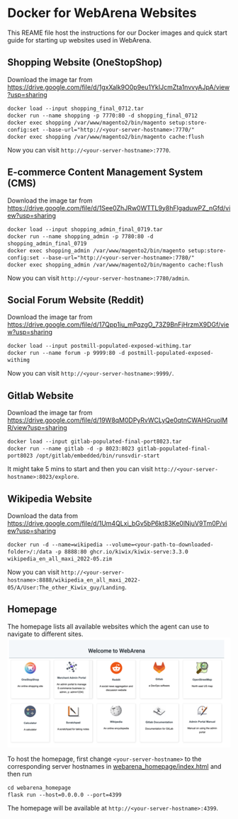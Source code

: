 # Docker for WebArena Websites
This REAME file host the instructions for our Docker images and quick start guide for starting up websites used in WebArena.


## Shopping Website (OneStopShop)

Download the image tar from https://drive.google.com/file/d/1gxXalk9O0p9eu1YkIJcmZta1nvvyAJpA/view?usp=sharing

```
docker load --input shopping_final_0712.tar
docker run --name shopping -p 7770:80 -d shopping_final_0712
docker exec shopping /var/www/magento2/bin/magento setup:store-config:set --base-url="http://<your-server-hostname>:7770/"
docker exec shopping /var/www/magento2/bin/magento cache:flush
```
Now you can visit `http://<your-server-hostname>:7770`.


## E-commerce Content Management System (CMS)

Download the image tar from https://drive.google.com/file/d/1See0ZhJRw0WTTL9y8hFlgaduwPZ_nGfd/view?usp=sharing

```
docker load --input shopping_admin_final_0719.tar
docker run --name shopping_admin -p 7780:80 -d shopping_admin_final_0719
docker exec shopping_admin /var/www/magento2/bin/magento setup:store-config:set --base-url="http://<your-server-hostname>:7780/"
docker exec shopping_admin /var/www/magento2/bin/magento cache:flush
```
Now you can visit `http://<your-server-hostname>:7780/admin`.


## Social Forum Website (Reddit)

Download the image tar from https://drive.google.com/file/d/17Qpp1iu_mPqzgO_73Z9BnFjHrzmX9DGf/view?usp=sharing

```
docker load --input postmill-populated-exposed-withimg.tar
docker run --name forum -p 9999:80 -d postmill-populated-exposed-withimg
```
Now you can visit `http://<your-server-hostname>:9999/`.


## Gitlab Website

Download the image tar from https://drive.google.com/file/d/19W8qM0DPyRvWCLyQe0qtnCWAHGruolMR/view?usp=sharing

```
docker load --input gitlab-populated-final-port8023.tar
docker run --name gitlab -d -p 8023:8023 gitlab-populated-final-port8023 /opt/gitlab/embedded/bin/runsvdir-start
```
It might take 5 mins to start and then you can visit `http://<your-server-hostname>:8023/explore`.

## Wikipedia Website

Download the data from https://drive.google.com/file/d/1Um4QLxi_bGv5bP6kt83Ke0lNjuV9Tm0P/view?usp=sharing

```
docker run -d --name=wikipedia --volume=<your-path-to-downloaded-folder>/:/data -p 8888:80 ghcr.io/kiwix/kiwix-serve:3.3.0 wikipedia_en_all_maxi_2022-05.zim
```
Now you can visit `http://<your-server-hostname>:8888/wikipedia_en_all_maxi_2022-05/A/User:The_other_Kiwix_guy/Landing`.

## Homepage

The homepage lists all available websites which the agent can use to navigate to different sites.
![Homepage](../media/homepage_demo.png)

To host the homepage, first change `<your-server-hostname>` to the corresponding server hostnames in [webarena_homepage/index.html](webarena_homepage/index.html) and then run
```
cd webarena_homepage
flask run --host=0.0.0.0 --port=4399
```
The homepage will be available at `http://<your-server-hostname>:4399`.
